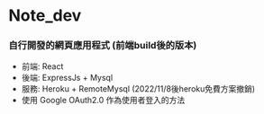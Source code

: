 # Note_dev
### 自行開發的網頁應用程式 (前端build後的版本)
* 前端: React
* 後端: ExpressJs + Mysql
* 服務: Heroku + RemoteMysql (2022/11/8後heroku免費方案撤銷)
* 使用 Google OAuth2.0 作為使用者登入的方法
